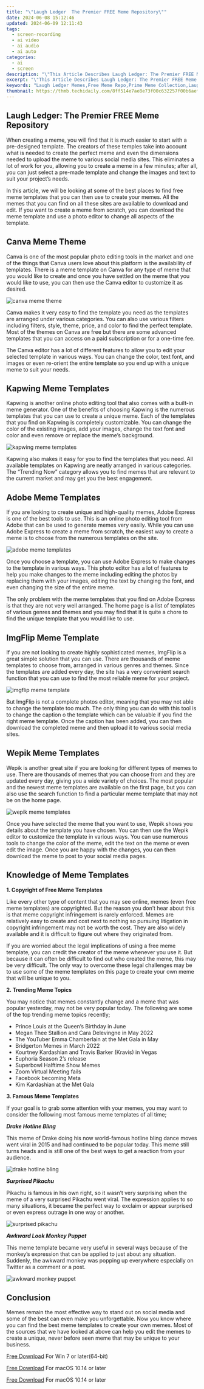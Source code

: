 ```yaml
---
title: "\"Laugh Ledger  The Premier FREE Meme Repository\""
date: 2024-06-08 15:12:46
updated: 2024-06-09 12:11:43
tags: 
  - screen-recording
  - ai video
  - ai audio
  - ai auto
categories: 
  - ai
  - screen
description: "\"This Article Describes Laugh Ledger: The Premier FREE Meme Repository\""
excerpt: "\"This Article Describes Laugh Ledger: The Premier FREE Meme Repository\""
keywords: "Laugh Ledger Memes,Free Meme Repo,Prime Meme Collection,Laughing Ledgers,Top Meme Archive,FREE Meme Source,Premium Meme Hub"
thumbnail: https://thmb.techidaily.com/8ff514e7ae8e73f00c632257f00b6aefbc08dc01d831c81a6f2628b843ff494a.jpg
---
```


## Laugh Ledger: The Premier FREE Meme Repository

When creating a meme, you will find that it is much easier to start with a pre-designed template. The creators of these temples take into account what is needed to create the perfect meme and even the dimensions needed to upload the meme to various social media sites. This eliminates a lot of work for you, allowing you to create a meme in a few minutes; after all, you can just select a pre-made template and change the images and text to suit your project’s needs.

In this article, we will be looking at some of the best places to find free meme templates that you can then use to create your memes. All the memes that you can find on all these sites are available to download and edit. If you want to create a meme from scratch, you can download the meme template and use a photo editor to change all aspects of the template.

## Canva Meme Theme

Canva is one of the most popular photo editing tools in the market and one of the things that Canva users love about this platform is the availability of templates. There is a meme template on Canva for any type of meme that you would like to create and once you have settled on the meme that you would like to use, you can then use the Canva editor to customize it as desired.

![canva meme theme](https://images.wondershare.com/filmora/article-images/2022/07/canva-meme-theme.jpg)

Canva makes it very easy to find the template you need as the templates are arranged under various categories. You can also use various filters including filters, style, theme, price, and color to find the perfect template. Most of the themes on Canva are free but there are some advanced templates that you can access on a paid subscription or for a one-time fee.

The Canva editor has a lot of different features to allow you to edit your selected template in various ways. You can change the color, text font, and images or even re-orient the entire template so you end up with a unique meme to suit your needs.

## Kapwing Meme Templates

Kapwing is another online photo editing tool that also comes with a built-in meme generator. One of the benefits of choosing Kapwing is the numerous templates that you can use to create a unique meme. Each of the templates that you find on Kapwing is completely customizable. You can change the color of the existing images, add your images, change the text font and color and even remove or replace the meme’s background.

![kapwing meme templates](https://images.wondershare.com/filmora/article-images/2022/07/kapwing-meme-templates.jpg)

Kapwing also makes it easy for you to find the templates that you need. All available templates on Kapwing are neatly arranged in various categories. The “Trending Now” category allows you to find memes that are relevant to the current market and may get you the best engagement.

## Adobe Meme Templates

If you are looking to create unique and high-quality memes, Adobe Express is one of the best tools to use. This is an online photo editing tool from Adobe that can be used to generate memes very easily. While you can use Adobe Express to create a meme from scratch, the easiest way to create a meme is to choose from the numerous templates on the site.

![adobe meme templates](https://images.wondershare.com/filmora/article-images/2022/07/adobe-meme-templates.jpg)

Once you choose a template, you can use Adobe Express to make changes to the template in various ways. This photo editor has a lot of features to help you make changes to the meme including editing the photos by replacing them with your images, editing the text by changing the font, and even changing the size of the entire meme.

The only problem with the meme templates that you find on Adobe Express is that they are not very well arranged. The home page is a list of templates of various genres and themes and you may find that it is quite a chore to find the unique template that you would like to use.

## ImgFlip Meme Template

If you are not looking to create highly sophisticated memes, ImgFlip is a great simple solution that you can use. There are thousands of meme templates to choose from, arranged in various genres and themes. Since the templates are added every day, the site has a very convenient search function that you can use to find the most reliable meme for your project.

![imgflip meme template](https://images.wondershare.com/filmora/article-images/2022/07/imgflip-meme-template.jpg)

But ImgFlip is not a complete photos editor, meaning that you may not able to change the template too much. The only thing you can do with this tool is to change the caption o the template which can be valuable if you find the right meme template. Once the caption has been added, you can then download the completed meme and then upload it to various social media sites.

## Wepik Meme Templates

Wepik is another great site if you are looking for different types of memes to use. There are thousands of memes that you can choose from and they are updated every day, giving you a wide variety of choices. The most popular and the newest meme templates are available on the first page, but you can also use the search function to find a particular meme template that may not be on the home page.

![wepik meme templates](https://images.wondershare.com/filmora/article-images/2022/07/wepik-meme-templates.jpg)

Once you have selected the meme that you want to use, Wepik shows you details about the template you have chosen. You can then use the Wepik editor to customize the template in various ways. You can use numerous tools to change the color of the meme, edit the text on the meme or even edit the image. Once you are happy with the changes, you can then download the meme to post to your social media pages.

## Knowledge of Meme Templates

**1\. Copyright of Free Meme Templates**

Like every other type of content that you may see online, memes (even free meme templates) are copyrighted. But the reason you don’t hear about this is that meme copyright infringement is rarely enforced. Memes are relatively easy to create and cost next to nothing so pursuing litigation in copyright infringement may not be worth the cost. They are also widely available and it is difficult to figure out where they originated from.

If you are worried about the legal implications of using a free meme template, you can credit the creator of the meme whenever you use it. But because it can often be difficult to find out who created the meme, this may be very difficult. The only way to overcome these legal challenges may be to use some of the meme templates on this page to create your own meme that will be unique to you.

**2\. Trending Meme Topics**

You may notice that memes constantly change and a meme that was popular yesterday, may not be very popular today. The following are some of the top trending meme topics recently;

* Prince Louis at the Queen’s Birthday in June
* Megan Thee Stallion and Cara Delevingne in May 2022
* The YouTuber Emma Chamberlain at the Met Gala in May
* Bridgerton Memes in March 2022
* Kourtney Kardashian and Travis Barker (Kravis) in Vegas
* Euphoria Season 2’s release
* Superbowl Halftime Show Memes
* Zoom Virtual Meeting fails
* Facebook becoming Meta
* Kim Kardashian at the Met Gala

**3\. Famous Meme Templates**

If your goal is to grab some attention with your memes, you may want to consider the following most famous meme templates of all time;

**_Drake Hotline Bling_**

This meme of Drake doing his now world-famous hotline bling dance moves went viral in 2015 and had continued to be popular today. This meme still turns heads and is still one of the best ways to get a reaction from your audience.

![drake hotline bling](https://images.wondershare.com/filmora/article-images/2022/07/drake-hotline-bling.jpg)

**_Surprised Pikachu_**

Pikachu is famous in his own right, so it wasn’t very surprising when the meme of a very surprised Pikachu went viral. The expression applies to so many situations, it became the perfect way to exclaim or appear surprised or even express outrage in one way or another.

![surprised pikachu](https://images.wondershare.com/filmora/article-images/2022/07/surprised-pikachu.jpg)

**_Awkward Look Monkey Puppet_**

This meme template became very useful in several ways because of the monkey’s expression that can be applied to just about any situation. Suddenly, the awkward monkey was popping up everywhere especially on Twitter as a comment or a post.

![awkward monkey puppet](https://images.wondershare.com/filmora/article-images/2022/07/awkward-monkey-puppet.jpg)

## Conclusion

Memes remain the most effective way to stand out on social media and some of the best can even make you unforgettable. Now you know where you can find the best meme templates to create your own memes. Most of the sources that we have looked at above can help you edit the memes to create a unique, never before seen meme that may be unique to your business.

[Free Download](https://tools.techidaily.com/wondershare/filmora/download/) For Win 7 or later(64-bit)

[Free Download](https://tools.techidaily.com/wondershare/filmora/download/) For macOS 10.14 or later

[Free Download](https://tools.techidaily.com/wondershare/filmora/download/) For macOS 10.14 or later

<ins class="adsbygoogle"
     style="display:block"
     data-ad-format="autorelaxed"
     data-ad-client="ca-pub-7571918770474297"
     data-ad-slot="1223367746"></ins>

<ins class="adsbygoogle"
     style="display:block"
     data-ad-format="autorelaxed"
     data-ad-client="ca-pub-7571918770474297"
     data-ad-slot="1223367746"></ins>



<ins class="adsbygoogle"
     style="display:block"
     data-ad-client="ca-pub-7571918770474297"
     data-ad-slot="8358498916"
     data-ad-format="auto"
     data-full-width-responsive="true"></ins>

